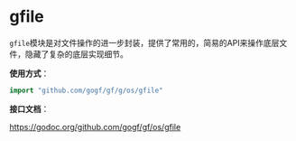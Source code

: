 
# gfile

`gfile`模块是对文件操作的进一步封装，提供了常用的，简易的API来操作底层文件，隐藏了复杂的底层实现细节。

**使用方式**：
```go
import "github.com/gogf/gf/g/os/gfile"
```

**接口文档**：

https://godoc.org/github.com/gogf/gf/os/gfile


